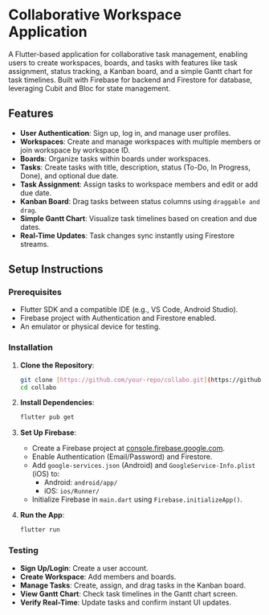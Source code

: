 # Collaborative Workspace Application

A Flutter-based application for collaborative task management, enabling users to create workspaces, boards, and tasks with features like task assignment, status tracking, a Kanban board, and a simple Gantt chart for task timelines. Built with Firebase for backend and Firestore for database, leveraging Cubit and Bloc for state management.

## Features
- **User Authentication**: Sign up, log in, and manage user profiles.
- **Workspaces**: Create and manage workspaces with multiple members or join workspace by workspace ID.
- **Boards**: Organize tasks within boards under workspaces.
- **Tasks**: Create tasks with title, description, status (To-Do, In Progress, Done), and optional due date.
- **Task Assignment**: Assign tasks to workspace members and edit or add due date.
- **Kanban Board**: Drag tasks between status columns using `draggable and drag`.
- **Simple Gantt Chart**: Visualize task timelines based on creation and due dates.
- **Real-Time Updates**: Task changes sync instantly using Firestore streams.

## Setup Instructions

### Prerequisites
- Flutter SDK and a compatible IDE (e.g., VS Code, Android Studio).
- Firebase project with Authentication and Firestore enabled.
- An emulator or physical device for testing.

### Installation
1. **Clone the Repository**:
   ```bash
   git clone [https://github.com/your-repo/collabo.git](https://github.com/Mr11011/collabo-workspace-app-MahmoudElrouby.git]
   cd collabo
   ```

2. **Install Dependencies**:
   ```bash
   flutter pub get
   ```


3. **Set Up Firebase**:
   - Create a Firebase project at [console.firebase.google.com](https://console.firebase.google.com).
   - Enable Authentication (Email/Password) and Firestore.
   - Add `google-services.json` (Android) and `GoogleService-Info.plist` (iOS) to:
     - Android: `android/app/`
     - iOS: `ios/Runner/`
   - Initialize Firebase in `main.dart` using `Firebase.initializeApp()`.

4. **Run the App**:
   ```bash
   flutter run
   ```

### Testing
- **Sign Up/Login**: Create a user account.
- **Create Workspace**: Add members and boards.
- **Manage Tasks**: Create, assign, and drag tasks in the Kanban board.
- **View Gantt Chart**: Check task timelines in the Gantt chart screen.
- **Verify Real-Time**: Update tasks and confirm instant UI updates.
